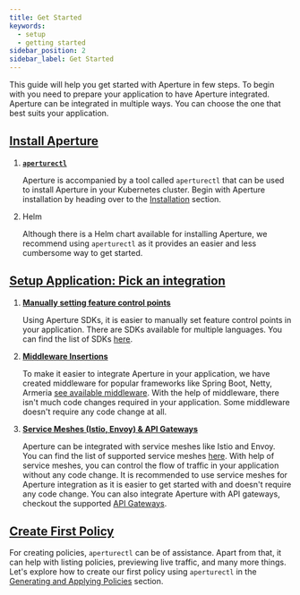 ```yaml
---
title: Get Started
keywords:
  - setup
  - getting started
sidebar_position: 2
sidebar_label: Get Started
---
```


This guide will help you get started with Aperture in few steps. To begin with
you need to prepare your application to have Aperture integrated. Aperture can
be integrated in multiple ways. You can choose the one that best suits your
application.

## [Install Aperture](./installation/installation.md)

1. [**`aperturectl`**](./installation/aperture-cli/aperture-cli.md)

   Aperture is accompanied by a tool called `aperturectl` that can be used to
   install Aperture in your Kubernetes cluster. Begin with Aperture installation
   by heading over to the
   [Installation](/get-started/installation/installation.md) section.

2. Helm

   Although there is a Helm chart available for installing Aperture, we
   recommend using `aperturectl` as it provides an easier and less cumbersome
   way to get started.

## [Setup Application: Pick an integration](./setting-up-your-service/setting-up-your-service.md)

1. [**Manually setting feature control points**](./setting-up-your-service/manual-control-points.md)

   Using Aperture SDKs, it is easier to manually set feature control points in
   your application. There are SDKs available for multiple languages. You can
   find the list of SDKs [here](../integrations/sdk/sdk.md).

2. [**Middleware Insertions**](./setting-up-your-service/middleware-insertions.md)

   To make it easier to integrate Aperture in your application, we have created
   middleware for popular frameworks like Spring Boot, Netty, Armeria
   [see available middleware](../integrations/sdk/java/java.md). With the help
   of middleware, there isn't much code changes required in your application.
   Some middleware doesn't require any code change at all.

3. [**Service Meshes (Istio, Envoy) & API Gateways**](./setting-up-your-service/service-mesh-and-gateways.md)

   Aperture can be integrated with service meshes like Istio and Envoy. You can
   find the list of supported service meshes
   [here](../integrations/istio/istio.md). With help of service meshes, you can
   control the flow of traffic in your application without any code change. It
   is recommended to use service meshes for Aperture integration as it is easier
   to get started with and doesn't require any code change. You can also
   integrate Aperture with API gateways, checkout the supported
   [API Gateways](../integrations/gateway/gateway.md).

## [Create First Policy](./policies/policies.md)

For creating policies, `aperturectl` can be of assistance. Apart from that, it
can help with listing policies, previewing live traffic, and many more things.
Let's explore how to create our first policy using `aperturectl` in the
[Generating and Applying Policies](/get-started/policies/policies.md) section.
